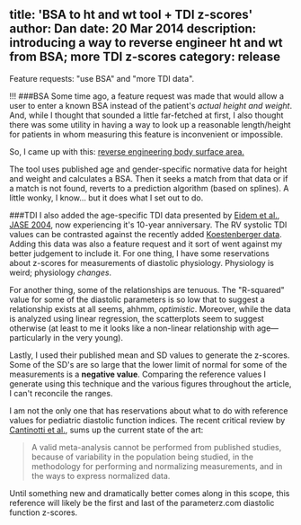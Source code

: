 title: 'BSA to ht and wt tool + TDI z-scores'
author: Dan
date: 20 Mar 2014
description: introducing a way to reverse engineer ht and wt from BSA; more TDI z-scores
category: release
---

Feature requests: "use BSA" and "more TDI data".

!!!
###BSA
Some time ago, a feature request was made that would allow a user to enter a
known BSA instead of the patient's *actual height and weight*. And, while I thought
that sounded a little far-fetched at first, I also thought there was some utility
in having a way to look up a reasonable length/height for patients in whom measuring this
feature is inconvenient or impossible.

So, I came up with this: [reverse engineering body surface area.](/tools/bsa-ht-wt)

The tool uses published age and gender-specific normative data for height and weight
and calculates a BSA. Then it seeks a match from that data or if a match is not found,
reverts to a prediction algorithm (based on splines).
A little wonky, I know... but it does what I set out to do.

###TDI
I also added the age-specific TDI data presented by
[Eidem et al., JASE 2004](/refs/eidem-jase-2004), now experiencing it's 10-year anniversary.
The RV systolic TDI values can be contrasted
against the recently added [Koestenberger data](/refs/koestenberger-ajc-2012).
Adding this data was also a feature request and it sort of went against my better judgement
to include it. For one thing, I have some reservations about z-scores for
measurements of diastolic physiology. Physiology is weird;
physiology *changes*.

For another thing, some of the relationships are tenuous. The "R-squared" value for some of the
diastolic parameters is so low that to suggest a relationship exists at all seems, ahhmm, *optimistic*.
Moreover, while the data is analyzed using linear regression, the scatterplots seem to suggest otherwise
(at least to me it looks like a non-linear relationship with age&mdash;particularly in the very young).

Lastly, I used their published mean and SD values to generate the z-scores. Some of the SD's are so large that
the lower limit of normal for some of the measurements is a **negative value**. Comparing
the reference values I generate using this technique and the various figures throughout the article, I can't
reconcile the ranges.

I am not the only one that has reservations about what to do with
reference values for pediatric diastolic function indices.
The recent critical review by [Cantinotti et al.](http://www.ncbi.nlm.nih.gov/pubmed/23261147), sums up the current state of the art:

>A valid meta-analysis cannot be performed from published studies,
>because of variability in the population being studied,
>in the methodology for performing and normalizing measurements,
>and in the ways to express normalized data.

Until something new and dramatically better comes along in this scope, this reference will likely be the
first and last of the parameterz.com diastolic function z-scores.



